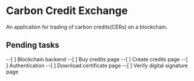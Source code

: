 # Carbon Credit Exchange

An application for trading of carbon credits(CERs) on a blockchain.

## Pending tasks

--[ ] Blockchain backend
--[ ] Buy credits page
--[ ] Create credits page
--[ ] Authentication
--[ ] Download certificate page
--[ ] Verify digital signature page

